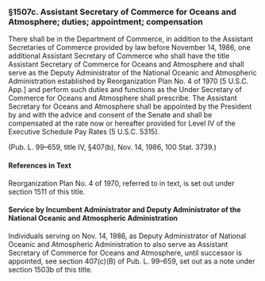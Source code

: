 ### §1507c. Assistant Secretary of Commerce for Oceans and Atmosphere; duties; appointment; compensation ###

There shall be in the Department of Commerce, in addition to the Assistant Secretaries of Commerce provided by law before November 14, 1986, one additional Assistant Secretary of Commerce who shall have the title Assistant Secretary of Commerce for Oceans and Atmosphere and shall serve as the Deputy Administrator of the National Oceanic and Atmospheric Administration established by Reorganization Plan No. 4 of 1970 [5 U.S.C. App.] and perform such duties and functions as the Under Secretary of Commerce for Oceans and Atmosphere shall prescribe. The Assistant Secretary for Oceans and Atmosphere shall be appointed by the President by and with the advice and consent of the Senate and shall be compensated at the rate now or hereafter provided for Level IV of the Executive Schedule Pay Rates (5 U.S.C. 5315).

(Pub. L. 99–659, title IV, §407(b), Nov. 14, 1986, 100 Stat. 3739.)

#### References in Text ####

Reorganization Plan No. 4 of 1970, referred to in text, is set out under section 1511 of this title.

#### Service by Incumbent Administrator and Deputy Administrator of the National Oceanic and Atmospheric Administration ####

Individuals serving on Nov. 14, 1986, as Deputy Administrator of National Oceanic and Atmospheric Administration to also serve as Assistant Secretary of Commerce for Oceans and Atmosphere, until successor is appointed, see section 407(c)(B) of Pub. L. 99–659, set out as a note under section 1503b of this title.
